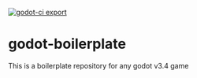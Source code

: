 [![godot-ci export](https://github.com/PanLabGameDev/godot-boilerplate/actions/workflows/godot-ci.yml/badge.svg)](https://github.com/PanLabGameDev/godot-boilerplate/actions/workflows/godot-ci.yml)

# godot-boilerplate

This is a boilerplate repository for any godot v3.4 game
